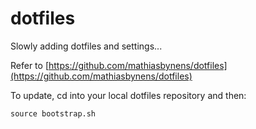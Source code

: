 # dotfiles

Slowly adding dotfiles and settings...

Refer to [https://github.com/mathiasbynens/dotfiles](https://github.com/mathiasbynens/dotfiles)

To update, cd into your local dotfiles repository and then:

```
source bootstrap.sh
```
